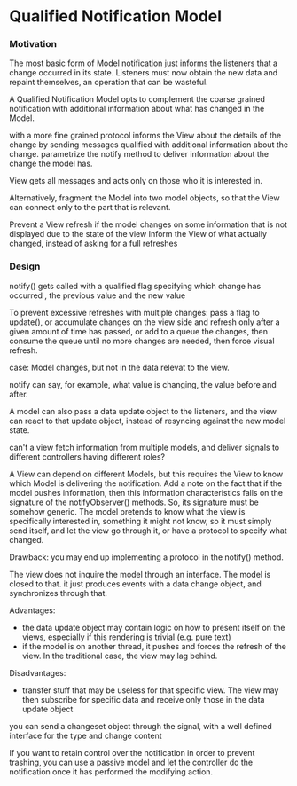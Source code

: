 # Qualified Notification Model

### Motivation

The most basic form of Model notification just informs the listeners that 
a change occurred in its state. Listeners must now obtain the new data and
repaint themselves, an operation that can be wasteful.

A Qualified Notification Model opts to complement the coarse grained
notification with additional information about what has changed in the
Model. 

with a more fine grained protocol informs the View about the details of the 
change by sending messages qualified with additional information about the
change. 
parametrize the notify method to deliver
information about the change the model has.  


View gets all messages and acts only on those who it is
interested in. 

Alternatively, fragment the Model into two model objects, so
that the View can connect only to the part that is relevant.

Prevent a View refresh if
the model changes on some information that is not displayed due to the state of
the view Inform the View of what actually changed, instead of asking for a full
refreshes

### Design

notify() gets called with a qualified flag specifying which change has occurred
, the previous value and the new value

To prevent excessive refreshes with multiple changes: pass a flag to update(),
or accumulate changes on the view side and refresh only after a given amount of
time has passed, or add to a queue the changes, then consume the queue until no
more changes are needed, then force visual refresh.  

case: Model changes, but not in the data relevat to the view.

notify can say, for example, what value is changing, the value before and after.

A model can also pass a data update object to the listeners, and the view can react
to that update object, instead of resyncing against the new model state.

can't a view fetch information from multiple models, and deliver signals to different controllers having different roles?

A View can depend on different Models, but this requires the View to know which Model is delivering the notification.
Add a note on the fact that if the model pushes information, then this information characteristics falls on the signature of the notifyObserver() methods. So, its signature must be somehow generic. The model pretends to know what the view is specifically interested in, something it might not know, so it must simply send itself, and let the view go through it, or have a protocol to specify what changed.

Drawback: you may end up implementing a protocol in the notify() method.

The view does not inquire the model through an interface.
The model is closed to that. it just produces events with
a data change object, and synchronizes through that.

Advantages: 
 - the data update object may contain logic on how to present itself on the views, especially if this rendering is trivial (e.g. pure text)
 - if the model is on another thread, it pushes and forces the refresh of the view. In the traditional case, the view may lag behind.

Disadvantages:
 - transfer stuff that may be useless for that specific view. The view may then subscribe for specific data and receive only those in the data update object


you can send a changeset object through the signal, with a well defined interface
for the type and change content


If you want to retain control over the notification in order to 
prevent trashing, you can use a passive model and let the controller do the notification
once it has performed the modifying action.

